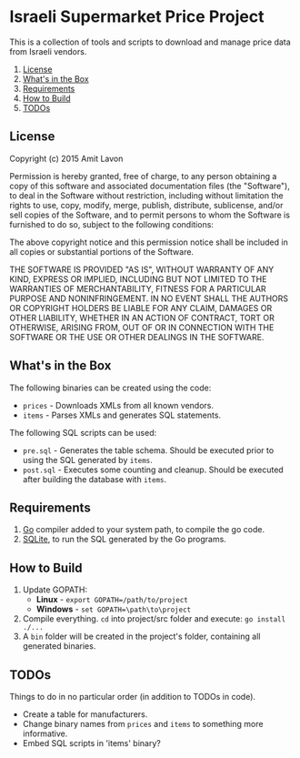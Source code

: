 Israeli Supermarket Price Project
=================================

This is a collection of tools and scripts to download and manage price data
from Israeli vendors.

1. [License](#license)
1. [What's in the Box](#whats-in-the-box)
1. [Requirements](#requirements)
1. [How to Build](#how-to-build)
1. [TODOs](#todos)

License
-------

Copyright (c) 2015 Amit Lavon

Permission is hereby granted, free of charge, to any person obtaining a copy
of this software and associated documentation files (the "Software"), to deal
in the Software without restriction, including without limitation the rights
to use, copy, modify, merge, publish, distribute, sublicense, and/or sell
copies of the Software, and to permit persons to whom the Software is
furnished to do so, subject to the following conditions:

The above copyright notice and this permission notice shall be included in
all copies or substantial portions of the Software.

THE SOFTWARE IS PROVIDED "AS IS", WITHOUT WARRANTY OF ANY KIND, EXPRESS OR
IMPLIED, INCLUDING BUT NOT LIMITED TO THE WARRANTIES OF MERCHANTABILITY,
FITNESS FOR A PARTICULAR PURPOSE AND NONINFRINGEMENT. IN NO EVENT SHALL THE
AUTHORS OR COPYRIGHT HOLDERS BE LIABLE FOR ANY CLAIM, DAMAGES OR OTHER
LIABILITY, WHETHER IN AN ACTION OF CONTRACT, TORT OR OTHERWISE, ARISING FROM,
OUT OF OR IN CONNECTION WITH THE SOFTWARE OR THE USE OR OTHER DEALINGS IN
THE SOFTWARE.

What's in the Box
-----------------

The following binaries can be created using the code:

* `prices` - Downloads XMLs from all known vendors.
* `items` - Parses XMLs and generates SQL statements.

The following SQL scripts can be used:

* `pre.sql` - Generates the table schema. Should be executed prior to using
  the SQL generated by `items`.
* `post.sql` - Executes some counting and cleanup. Should be executed after
  building the database with `items`.

Requirements
------------

1. [Go](http://golang.org/) compiler added to your system path, to compile the
   go code.
2. [SQLite](http://sqlite.org/), to run the SQL generated by the Go programs.

How to Build
------------

1. Update GOPATH:
   * **Linux** - `export GOPATH=/path/to/project`
   * **Windows** - `set GOPATH=\path\to\project`
2. Compile everything. `cd` into project/src folder and execute:
   `go install ./...`
3. A `bin` folder will be created in the project's folder, containing all
   generated binaries.

TODOs
-----

Things to do in no particular order (in addition to TODOs in code).

* Create a table for manufacturers.
* Change binary names from `prices` and `items` to something more informative.
* Embed SQL scripts in 'items' binary?

